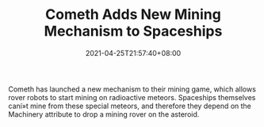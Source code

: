 ﻿---
title: "Cometh Adds New Mining Mechanism to Spaceships"
date: 2021-04-25T21:57:40+08:00
lastmod: 2021-04-25T16:45:40+08:00
draft: false
authors: ["Amber"]
description: "Cometh has launched a new mechanism to their mining game, which allows rover robots to start mining on radioactive meteors. Spaceships themselves caní»t mine from these special meteors, and therefore they depend on the Machinery attribute to drop a mining rover on the asteroid."
featuredImage: "cometh-adds-new-mining-mechanism-to-spaceships.png"
tags: ["Strategy Games","Play to Earn"]
categories: ["news"]
news: ["Strategy Games"]
weight: 
lightgallery: true
pinned: false
recommend: false
recommend1: false
---

Cometh has launched a new mechanism to their mining game, which allows rover robots to start mining on radioactive meteors. Spaceships themselves caní»t mine from these special meteors, and therefore they depend on the Machinery attribute to drop a mining rover on the asteroid.

<!--more-->

